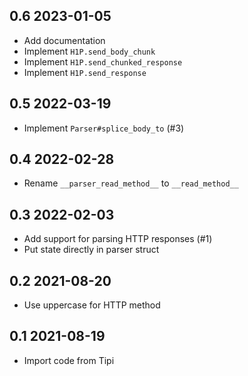 ## 0.6 2023-01-05

- Add documentation
- Implement `H1P.send_body_chunk`
- Implement `H1P.send_chunked_response`
- Implement `H1P.send_response`

## 0.5 2022-03-19

- Implement `Parser#splice_body_to` (#3)

## 0.4 2022-02-28

- Rename `__parser_read_method__` to `__read_method__`

## 0.3 2022-02-03

- Add support for parsing HTTP responses (#1)
- Put state directly in parser struct

## 0.2 2021-08-20

- Use uppercase for HTTP method

## 0.1 2021-08-19

- Import code from Tipi
